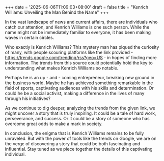 +++
date = '2025-06-06T11:09:03+08:00'
draft = false
title = "Kenrich Williams: Unveiling the Man Behind the Name"
+++

In the vast landscape of news and current affairs, there are individuals who catch our attention, and Kenrich Williams is one such person. While the name might not be immediately familiar to everyone, it has been making waves in certain circles.

Who exactly is Kenrich Williams? This mystery man has piqued the curiosity of many, with people scouring platforms like the link provided - https://trends.google.com/trending/rss?geo=US - in hopes of finding more information. The trends from this source could potentially hold the key to understanding what makes Kenrich Williams so notable.

Perhaps he is an up - and - coming entrepreneur, breaking new ground in the business world. Maybe he has achieved something remarkable in the field of sports, captivating audiences with his skills and determination. Or could he be a social activist, making a difference in the lives of many through his initiatives?

As we continue to dig deeper, analyzing the trends from the given link, we might uncover a story that is truly inspiring. It could be a tale of hard work, perseverance, and success. Or it could be a story of someone who has overcome great odds to make a mark in society.

In conclusion, the enigma that is Kenrich Williams remains to be fully unraveled. But with the power of tools like the trends on Google, we are on the verge of discovering a story that could be both fascinating and influential. Stay tuned as we piece together the details of this captivating individual.